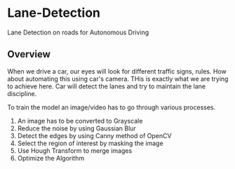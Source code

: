 # Lane-Detection
Lane Detection on roads for Autonomous Driving

## Overview
When we drive a car, our eyes will look for different traffic signs, rules. How about automating this using car's camera. THis is exactly what we are trying to achieve here. Car will detect the lanes and try to maintain the lane discipline.

To train the model an image/video has to go through various processes.
  1. An image has to be converted to Grayscale
  2. Reduce the noise by using Gaussian Blur
  3. Detect the edges by using Canny method of OpenCV
  4. Select the region of interest by masking the image
  5. Use Hough Transform to merge images
  6. Optimize the Algorithm
